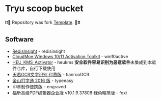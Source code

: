 # Tryu scoop bucket

❗❗🎉 Repository was fork [Template](https://github.com/Ash258/GenericBucket/edit/master/README.md).  🎉❗❗

## Software

* [RedisInsight](https://redis.com/redis-enterprise/redis-insight/) - redisinsight
* [CloudMoe Windows 10/11 Activation Toolkit](https://cmwtat.cloudmoe.com) - win10active
* [HEU_KMS_Activator](https://github.com/zbezj/HEU_KMS_Activator) - heukms **安全软件容易识别为恶意软件**未集成到本软件仓库，自行下载使用
* [天若OCR文字识别 付费版](https://ocr.tianruo.net/) - tianruoOCR
* [金山打字通 2016 版](https://www.51dzt.com/rubik/?_position=51dzt) - typeeasy
* 印章制作便携版 - engraved
* 福昕高级PDF编辑器企业版 v10.1.9.37808 绿色精简版 - foxi
